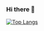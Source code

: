 ### Hi there 👋

[![Top Langs](https://github-readme-stats.vercel.app/api/top-langs/?username=hakomori64
)](https://github.com/anuraghazra/github-readme-stats)

<!--
**hakomori64/hakomori64** is a ✨ _special_ ✨ repository because its `README.md` (this file) appears on your GitHub profile.

Here are some ideas to get you started:

- 🔭 I’m currently working on ...
- 🌱 I’m currently learning ...
- 👯 I’m looking to collaborate on ...
- 🤔 I’m looking for help with ...
- 💬 Ask me about ...
- 📫 How to reach me: ...
- 😄 Pronouns: ...
- ⚡ Fun fact: ...
-->
